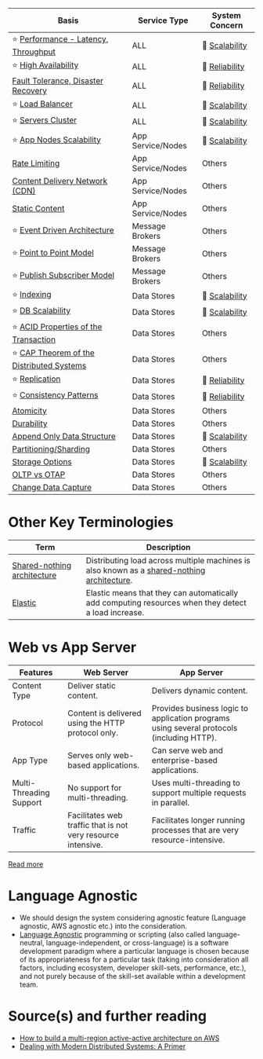 
| Basis                                                                                                             | Service Type      | System Concern                                  |
|-------------------------------------------------------------------------------------------------------------------|-------------------|-------------------------------------------------|
| :star: [Performance - Latency, Throughput](Scalability/LatencyThroughput.md)                                      | ALL               | :rocket: [Scalability](Scalability)   |
| :star: [High Availability](Reliability/HighAvailability.md)                                                       | ALL               | :handshake: [Reliability](Reliability) |
| [Fault Tolerance, Disaster Recovery](Reliability/FaultTolerance.md)                                               | ALL               | :handshake: [Reliability](Reliability) |
| :star: [Load Balancer](Scalability/LoadBalancer.md)                                                               | ALL               | :rocket: [Scalability](Scalability)   |
| :star: [Servers Cluster](Scalability/ServersCluster.md)                                                           | ALL               | :rocket: [Scalability](Scalability)   |
| :star: [App Nodes Scalability](Scalability/AppNodesScalability.md)                                                | App Service/Nodes | :rocket: [Scalability](Scalability)   |
| [Rate Limiting](../0_HLDUseCasesProblems/RateLimiterAPI/Readme.md)                                               | App Service/Nodes | Others                                          |
| [Content Delivery Network (CDN)](CDNs/CDNs.md)                                                                    | App Service/Nodes | Others                                          |
| [Static Content](CDNs/StaticContentWithCDN.md)                                                                    | App Service/Nodes | Others                                          |
| :star: [Event Driven Architecture](../4_MicroServicesSOA/EventDrivenArchitecture.md)                              | Message Brokers   | Others                                          |
| :star: [Point to Point Model](../5_MessageBrokers/Glossaries/PointToPointModel.md)                                | Message Brokers   | Others                                          |
| :star: [Publish Subscriber Model](../5_MessageBrokers/Glossaries/PubSubModel.md)                                  | Message Brokers   | Others                                          |
| :star: [Indexing](../3_DatabaseServices/Glossaries/DataStructuresDB/Indexing/Readme.md)                                  | Data Stores       | :rocket: [Scalability](Scalability)   |
| :star: [DB Scalability](../3_DatabaseServices/Glossaries/ScalabilityDB.md)                                    | Data Stores       | :rocket: [Scalability](Scalability)   |
| :star: [ACID Properties of the Transaction](../3_DatabaseServices/Glossaries/ACIDTransactions/Readme.md)      | Data Stores       | Others                                          |
| :star: [CAP Theorem of the Distributed Systems](../3_DatabaseServices/Glossaries/PACELCTheorem/CAPTheorem.md) | Data Stores       | Others                                          |
| :star: [Replication](../3_DatabaseServices/Glossaries/Consistency&Replication/Replication.md)                 | Data Stores       | :handshake: [Reliability](Reliability) |
| :star: [Consistency Patterns](../3_DatabaseServices/Glossaries/Consistency&Replication/Readme.md)             | Data Stores       | :handshake: [Reliability](Reliability) |
| [Atomicity](../3_DatabaseServices/Glossaries/ACIDTransactions/Atomicity.md)                                   | Data Stores       | Others                                          |
| [Durability](../3_DatabaseServices/Glossaries/ACIDTransactions/Durability.md)                                 | Data Stores       | Others                                          |
| [Append Only Data Structure](../3_DatabaseServices/Glossaries/DataStructuresDB/AppendOnlyProperty.md)                    | Data Stores       | :rocket: [Scalability](Scalability)   |
| [Partitioning/Sharding](../3_DatabaseServices/Glossaries/PartitioningSharding/Readme.md)                               | Data Stores       | Others                                          |
| [Storage Options](../11_FileStorageServicesHDFS/StorageOptions.md)                                         | Data Stores       | :rocket: [Scalability](Scalability)   |
| [OLTP vs OTAP](../3_DatabaseServices/Glossaries/OLTPvsOTAP.md)                                                | Data Stores       | Others                                          |
| [Change Data Capture](../3_DatabaseServices/Glossaries/ChangeDataCapture.md)                                  | Data Stores       | Others                                          |

# Other Key Terminologies

| Term                                                                                     | Description                                                                                                                                             |
|------------------------------------------------------------------------------------------|---------------------------------------------------------------------------------------------------------------------------------------------------------|
| [Shared-nothing architecture](https://en.wikipedia.org/wiki/Shared-nothing_architecture) | Distributing load across multiple machines is also known as a [shared-nothing architecture](https://en.wikipedia.org/wiki/Shared-nothing_architecture). |
| [Elastic](https://www.merriam-webster.com/dictionary/elastic)                            | Elastic means that they can automatically add computing resources when they detect a load increase.                                                     |

# Web vs App Server

| Features                | Web Server                                                   | App Server                                                                                |
|-------------------------|--------------------------------------------------------------|-------------------------------------------------------------------------------------------|
| Content Type            | Deliver static content.                                      | Delivers dynamic content.                                                                 |
| Protocol                | Content is delivered using the HTTP protocol only.           | Provides business logic to application programs using several protocols (including HTTP). |
| App Type                | Serves only web-based applications.                          | Can serve web and enterprise-based applications.                                          |
| Multi-Threading Support | No support for multi-threading.                              | Uses multi-threading to support multiple requests in parallel.                            |
| Traffic                 | Facilitates web traffic that is not very resource intensive. | Facilitates longer running processes that are very resource-intensive.                    |

[Read more](https://www.educative.io/answers/web-server-vs-application-server)

# Language Agnostic
- We should design the system considering agnostic feature (Language agnostic, AWS agnostic etc.) into the consideration.
- [Language Agnostic](https://en.wikipedia.org/wiki/Language-agnostic) programming or scripting (also called language-neutral, language-independent, or cross-language) is a software development paradigm where a particular language is chosen because of its appropriateness for a particular task (taking into consideration all factors, including ecosystem, developer skill-sets, performance, etc.), and not purely because of the skill-set available within a development team.

# Source(s) and further reading
- [How to build a multi-region active-active architecture on AWS](https://acloudguru.com/blog/engineering/why-and-how-do-we-build-a-multi-region-active-active-architecture)
- [Dealing with Modern Distributed Systems: A Primer](https://thinkingoutcloud.org/2021/01/19/dealing-with-modern-distributed-systems-a-primer/)


